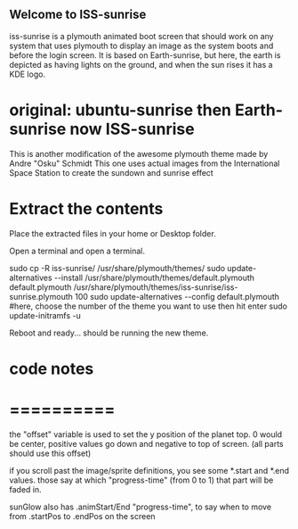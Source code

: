 ## Welcome to ISS-sunrise

iss-sunrise is a plymouth animated boot screen that should work on any system that uses plymouth to display an image as the system boots and before the login screen. It is based on Earth-sunrise, but here, the earth is depicted as having lights on the ground, and when the sun rises it has a KDE logo.

# original: ubuntu-sunrise then Earth-sunrise now ISS-sunrise

This is another modification of the awesome plymouth theme made by Andre "Osku" Schmidt
This one uses actual images from the International Space Station to create the sundown and sunrise effect

# Extract the contents

Place the extracted files in your home or Desktop folder.

Open a terminal and open a terminal.

sudo cp -R iss-sunrise/ /usr/share/plymouth/themes/
sudo update-alternatives --install /usr/share/plymouth/themes/default.plymouth default.plymouth /usr/share/plymouth/themes/iss-sunrise/iss-sunrise.plymouth 100
sudo update-alternatives --config default.plymouth #here, choose the number of the theme you want to use then hit enter
sudo update-initramfs -u

Reboot and ready... should be running the new theme.

# code notes
# ==========

the "offset" variable is used to set the y position of the planet top. 
0 would be center, positive values go down and negative to top of screen.
(all parts should use this offset)

if you scroll past the image/sprite definitions, you see some *.start and
*.end values. those say at which "progress-time" (from 0 to 1) that part
will be faded in. 

sunGlow also has .animStart/End "progress-time", to say when to move from
.startPos to .endPos on the screen
